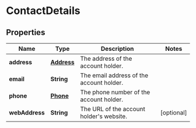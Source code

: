 

# ContactDetails


## Properties

| Name | Type | Description | Notes |
|------------ | ------------- | ------------- | -------------|
|**address** | [**Address**](Address.md) | The address of the account holder. |  |
|**email** | **String** | The email address of the account holder. |  |
|**phone** | [**Phone**](Phone.md) | The phone number of the account holder. |  |
|**webAddress** | **String** | The URL of the account holder&#39;s website. |  [optional] |



